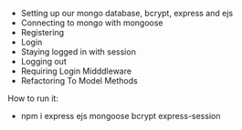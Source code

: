 
- Setting up our mongo database, bcrypt, express and ejs 
- Connecting to mongo with mongoose  
- Registering
- Login
- Staying logged in with session
- Logging out
- Requiring Login Midddleware
- Refactoring To Model Methods

How to run it:
- npm i express ejs mongoose bcrypt express-session